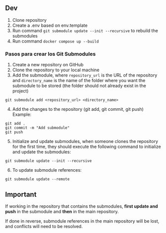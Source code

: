 
## Dev

1. Clone repository
2. Create a .env based on env.template
3. Run command `git submodule update --init --recursive` to rebuild the submodules
4. Run command `docker compose up --build`

### Pasos para crear los Git Submodules


1. Create a new repository on GitHub
2. Clone the repository to your local machine
3. Add the submodule, where `repository_url` is the URL of the repository and `directory_name` is the name of the folder where you want the submodule to be stored (the folder should not already exist in the project)
```
git submodule add <repository_url> <directory_name>
```
4. Add the changes to the repository (git add, git commit, git push)
Example:
```
git add .
git commit -m "Add submodule"
git push
```
5. Initialize and update submodules, when someone clones the repository for the first time, they should execute the following command to initialize and update the submodules:
```
git submodule update --init --recursive
```
6. To update submodule references:
```
git submodule update --remote
```


## Important
If working in the repository that contains the submodules, **first update and push** in the submodule and **then** in the main repository.

If done in reverse, submodule references in the main repository will be lost, and conflicts will need to be resolved.



